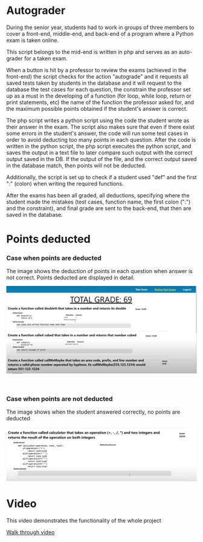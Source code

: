 # Autograder
During the senior year, students had to work in groups of three members to cover a
front-end, middle-end, and back-end of a program where a Python exam
is taken online. 
 
This script belongs to the mid-end is written in php and serves as an auto-grader for a taken exam.

When a button is hit by a professor to review the exams (achieved in the front-end) the script checks for the action 
"autograde" and it requests all saved tests taken by students in the database and it will request to the database the 
test cases for each question, the constrain the professor set up as a must in the developing of a function (for loop, 
while loop, return or print statements, etc) the name of the function the professor asked for, and the maximum possible
points obtained if the student's answer is correct.

The php script writes a python script using the code the student wrote as their answer in the exam. The script also makes 
sure that even if there exist some errors in the student's answer, the code will run some test cases in order to 
avoid deducting too many points in each question. After the code is written in the python script, the php script
executes the python script, and saves the output in a text file to later compare such output with the correct output 
saved in the DB. If the output of the file, and the correct output saved in the database match, then points will not be 
deducted.

Additionally, the script is set up to check if a student used "def" and the first ":" (colon) when writing the required
functions.

After the exams has been all graded, all deductions, specifying where the student made the 
mistakes (test cases, function name, the first colon (":") and the constraint), and final grade are sent to the back-end,
that then are saved in the database.

# Points deducted
### Case when points are deducted
The image shows the deduction of points in each question when answer is not correct. Points deducted are displayed 
in detail.

![Points Deducted](./imgCapture1.png)

<br>

### Case when points are not deducted
The image shows when the student answered correctly, no points are deducted

![Points Not Deducted](./imgCapture2.png)

# Video 
This video demonstrates the functionality of the whole project

[Walk through video](https://youtu.be/y10WYicZYo8)